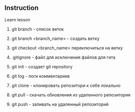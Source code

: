 ## **Instruction**

Learn lesson

1. git branch - список веток
2. git branch <branch_name> - создать ветку
3. git checkout <branch_name> переключиться на ветку
4. .gitignore - файл для исключения файлов для гита
5. git init - создает git repository
6. git log - логи комментариев

7. git clone - клонировать репозитори к себе локально
8. git pull - скачать обновления из удаленного репозитория
9. git push - заливать на удаленный репозиторий